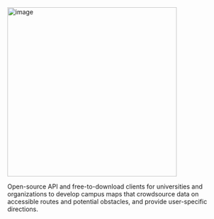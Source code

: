 <img width="382" alt="image" src="https://user-images.githubusercontent.com/69741280/211976005-d9aa1663-df53-4bdf-845f-376cf1f7483d.png">

Open-source API and free-to-download clients for universities and organizations to develop campus maps that crowdsource data on accessible routes and potential obstacles, and provide user-specific directions.
